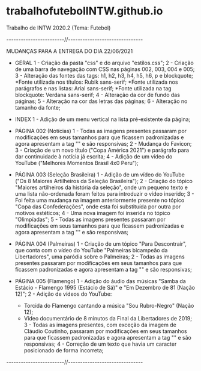 # trabalhofutebolINTW.github.io
 Trabalho de INTW 2020.2 (Tema: Futebol)

------------------------//-------------------------------

MUDANÇAS PARA A ENTREGA DO DIA 22/06/2021

- GERAL
1 - Criação da pasta "css" e do arquivo "estilos.css";
2 - Criação de uma barra de navegação com CSS nas páginas 002, 003, 004 e 005;
3 - Alteração das fontes das tags: h1, h2, h3, h4, h5, h6, p e blockquote;
	*Fonte utilizada nos títulos: Rubik sans-serif;
	*Fonte utilizada nos parágrafos e nas listas: Arial sans-serif;
	*Fonte utilizada na tag blockquote: Verdana sans-serif;
4 - Alteração da cor de fundo das páginas;
5 - Alteração na cor das letras das páginas;
6 - Alteração no tamanho da fonte;

- INDEX
1 - Adição de um menu vertical na lista pré-existente da página;

- PÁGINA 002 (Notícias)
1 - Todas as imagens presentes passaram por modificações em seus tamanhos para que ficassem padronizadas e agora apresentam a tag "<picture>" e são responsivas;
2 - Mudança do Favicon;
3 - Criação de um novo título ("Copa América 2021") e parágrafo para dar continuidade à notícia já escrita;
4 - Adição de um vídeo do YouTube ("Melhores Momentos Brasil 4x0 Peru");

- PÁGINA 003 (Seleção Brasileira)
1 - Adição de um vídeo do YouTube ("Os 8 Maiores Artilheiros da Seleção Brasileira");
2 - Criação do tópico "Maiores artilheiros da história da seleção", onde um pequeno texto e uma lista não-ordenada foram feitos para introduzir o vídeo inserido;
3 - Foi feita uma mudança na imagem anteriormente presente no tópico "Copa das Confederações", onde esta foi substituída por outra por motivos estéticos;
4 - Uma nova imagem foi inserida no tópico "Olimpíadas";
5 - Todas as imagens presentes passaram por modificações em seus tamanhos para que ficassem padronizadas e agora apresentam a tag "<picture>" e são responsivas;

- PÁGINA 004 (Palmeiras)
1 - Criação de um tópico "Para Descontrair", que conta com o vídeo do YouTube "Palmeiras bicampeão da Libertadores", uma paródia sobre o Palmeiras;
2 - Todas as imagens presentes passaram por modificações em seus tamanhos para que ficassem padronizadas e agora apresentam a tag "<picture>" e são responsivas;

- PÁGINA 005 (Flamengo)
1 - Adição do áudio das músicas "Samba da Estácio - Flamengo 1995 (Estácio de Sá)" e "Em Dezembro de 81 (Nação 12)";
2 - Adição de vídeos do YouTube:
	* Torcida do Flamengo cantando a música "Sou Rubro-Negro" (Nação 12);
	* Vídeo documentário de 8 minutos da Final da Libertadores de 2019;
3 - Todas as imagens presentes, com exceção da imagem de Cláudio Coutinho, passaram por modificações em seus tamanhos para que ficassem padronizadas e agora apresentam a tag "<picture>" e são responsivas;
4 - Correção de um texto que havia um caracter posicionado de forma incorreta; 

 ------------------------//-------------------------------
